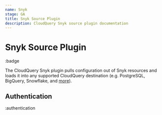 ```yaml
---
name: Snyk
stage: GA
title: Snyk Source Plugin
description: CloudQuery Snyk source plugin documentation
---
```

# Snyk Source Plugin

:badge

The CloudQuery Snyk plugin pulls configuration out of Snyk resources and loads it into any supported CloudQuery destination (e.g. PostgreSQL, BigQuery, Snowflake, and [more](/docs/plugins/destinations/overview)).

## Authentication

:authentication